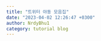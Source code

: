 ```yaml
---
title: "트위터 야동 모음집"
date: "2023-04-02 12:26:47 +0300"
author: NrdyBhu1
category: tutorial blog
---
```

